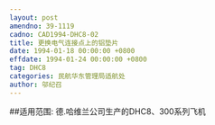 ```yaml
---
layout: post
amendno: 39-1119
cadno: CAD1994-DHC8-02
title: 更换电气连接点上的铝垫片
date: 1994-01-18 00:00:00 +0800
effdate: 1994-01-24 00:00:00 +0800
tag: DHC8
categories: 民航华东管理局适航处
author: 邬纪召
---
```


##适用范围:
德.哈维兰公司生产的DHC8、300系列飞机

